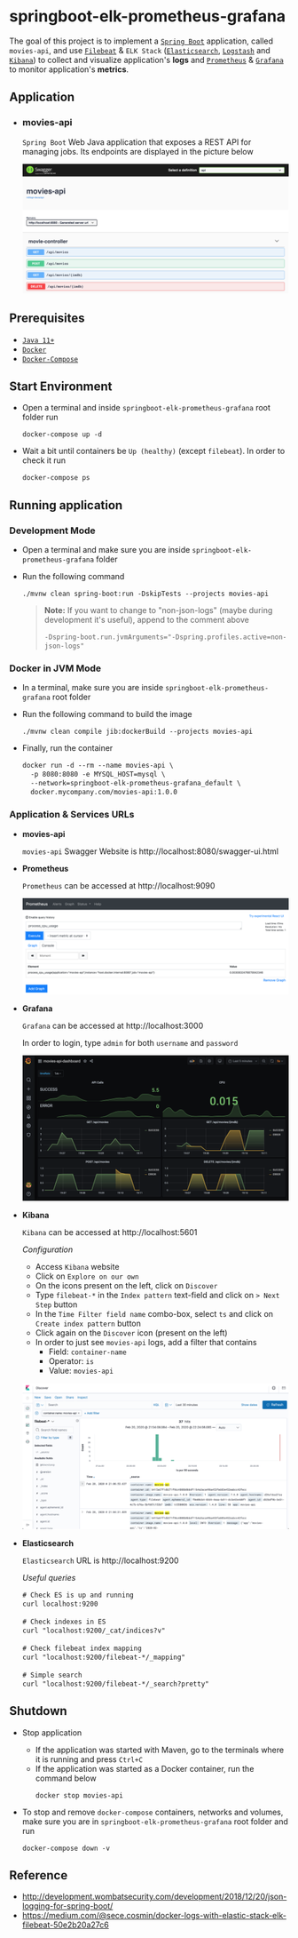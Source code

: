 # springboot-elk-prometheus-grafana

The goal of this project is to implement a [`Spring Boot`](https://docs.spring.io/spring-boot/docs/current/reference/htmlsingle/) application, called `movies-api`, and use [`Filebeat`](https://www.elastic.co/beats/filebeat) & `ELK Stack` ([`Elasticsearch`](https://www.elastic.co/elasticsearch), [`Logstash`](https://www.elastic.co/logstash) and [`Kibana`](https://www.elastic.co/kibana)) to collect and visualize application's **logs** and [`Prometheus`](https://prometheus.io/) & [`Grafana`](https://grafana.com/) to monitor application's **metrics**.

## Application

- ### movies-api

  `Spring Boot` Web Java application that exposes a REST API for managing jobs. Its endpoints are displayed in the picture below

  ![movies-api](images/movies-api-swagger.png)

## Prerequisites

- [`Java 11+`](https://www.oracle.com/java/technologies/javase-jdk11-downloads.html)
- [`Docker`](https://www.docker.com/)
- [`Docker-Compose`](https://docs.docker.com/compose/install/)

## Start Environment

- Open a terminal and inside `springboot-elk-prometheus-grafana` root folder run
  ```
  docker-compose up -d
  ```

- Wait a bit until containers be `Up (healthy)` (except `filebeat`). In order to check it run
  ```
  docker-compose ps
  ```

## Running application

### Development Mode

- Open a terminal and make sure you are inside `springboot-elk-prometheus-grafana` folder

- Run the following command
  ```
  ./mvnw clean spring-boot:run -DskipTests --projects movies-api
  ```
  > **Note:** If you want to change to "non-json-logs" (maybe during development it's useful), append to the comment above
  > ```
  > -Dspring-boot.run.jvmArguments="-Dspring.profiles.active=non-json-logs"
  > ```

### Docker in JVM Mode

- In a terminal, make sure you are inside `springboot-elk-prometheus-grafana` root folder

- Run the following command to build the image
  ```
  ./mvnw clean compile jib:dockerBuild --projects movies-api
  ```

- Finally, run the container
  ```
  docker run -d --rm --name movies-api \
    -p 8080:8080 -e MYSQL_HOST=mysql \
    --network=springboot-elk-prometheus-grafana_default \
    docker.mycompany.com/movies-api:1.0.0
  ```

### Application & Services URLs

- **movies-api**
  
  `movies-api` Swagger Website is http://localhost:8080/swagger-ui.html

- **Prometheus**

  `Prometheus` can be accessed at http://localhost:9090

  ![prometheus](images/prometheus.png)

- **Grafana**

  `Grafana` can be accessed at http://localhost:3000

  In order to login, type `admin` for both `username` and `password`

  ![grafana](images/grafana.png)

- **Kibana**

  `Kibana` can be accessed at http://localhost:5601

  _Configuration_

  - Access `Kibana` website
  - Click on `Explore on our own`
  - On the icons present on the left, click on `Discover`
  - Type `filebeat-*` in the `Index pattern` text-field and click on `> Next Step` button
  - In the `Time Filter field name` combo-box, select `ts` and click on `Create index pattern` button
  - Click again on the `Discover` icon (present on the left)
  - In order to just see `movies-api` logs, add a filter that contains
    - Field: `container-name`
    - Operator: `is`
    - Value: `movies-api`
  
  ![kibana](images/kibana.png)

- **Elasticsearch**

  `Elasticsearch` URL is http://localhost:9200

  _Useful queries_
  ```
  # Check ES is up and running
  curl localhost:9200
  
  # Check indexes in ES
  curl "localhost:9200/_cat/indices?v"
  
  # Check filebeat index mapping
  curl "localhost:9200/filebeat-*/_mapping"
  
  # Simple search
  curl "localhost:9200/filebeat-*/_search?pretty"
  ```

## Shutdown

- Stop application

  - If the application was started with Maven, go to the terminals where it is running and press `Ctrl+C`
  - If the application was started as a Docker container, run the command below
    ```
    docker stop movies-api
    ```

- To stop and remove `docker-compose` containers, networks and volumes, make sure you are in `springboot-elk-prometheus-grafana` root folder and run
  ```
  docker-compose down -v
  ```

## Reference

- http://development.wombatsecurity.com/development/2018/12/20/json-logging-for-spring-boot/
- https://medium.com/@sece.cosmin/docker-logs-with-elastic-stack-elk-filebeat-50e2b20a27c6
